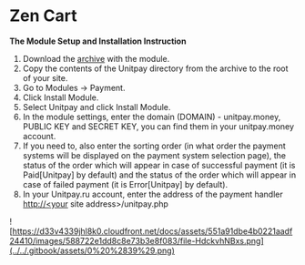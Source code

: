 # Zen Cart

**The Module Setup and Installation Instruction**

1. Download the [archive](https://github.com/unitpay/zencart) with the module.
2. Copy the contents of the Unitpay directory from the archive to the root of your site.
3. Go to Modules -&gt; Payment.
4. Click Install Module.
5. Select Unitpay and click Install Module.
6. In the module settings, enter the domain \(DOMAIN\) - unitpay.money, PUBLIC KEY and SECRET KEY, you can find them in your unitpay.money account.
7. If you need to, also enter the sorting order \(in what order the payment systems will be displayed on the payment system selection page\), the status of the order which will appear in case of successful payment \(it is Paid\[Unitpay\] by default\) and the status of the order which will appear in case of failed payment \(it is Error\[Unitpay\] by default\).
8. In your Unitpay.ru account, enter the address of the payment handler [http://&lt;your](http://<your) site address&gt;/unitpay.php

![https://d33v4339jhl8k0.cloudfront.net/docs/assets/551a91dbe4b0221aadf24410/images/588722e1dd8c8e73b3e8f083/file-HdckvhNBxs.png](../../.gitbook/assets/0%20%2839%29.png)

